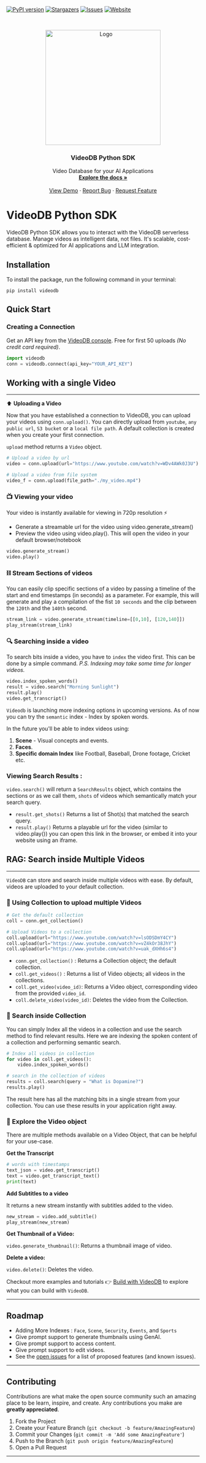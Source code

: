 <!-- PROJECT SHIELDS -->
<!--
*** Reference links are enclosed in brackets [ ] instead of parentheses ( ).
*** https://www.markdownguide.org/basic-syntax/#reference-style-links
-->

[![PyPI version][pypi-shield]][pypi-url]
[![Stargazers][stars-shield]][stars-url]
[![Issues][issues-shield]][issues-url]
[![Website][website-shield]][website-url]

<!-- PROJECT LOGO -->
<br />
<p align="center">
  <a href="https://videodb.io/">
    <img src="https://codaio.imgix.net/docs/_s5lUnUCIU/blobs/bl-RgjcFrrJjj/d3cbc44f8584ecd42f2a97d981a144dce6a66d83ddd5864f723b7808c7d1dfbc25034f2f25e1b2188e78f78f37bcb79d3c34ca937cbb08ca8b3da1526c29da9a897ab38eb39d084fd715028b7cc60eb595c68ecfa6fa0bb125ec2b09da65664a4f172c2f" alt="Logo" width="300" height="">
  </a>

  <h3 align="center">VideoDB Python SDK</h3>

  <p align="center">
    Video Database for your AI Applications
    <br />
    <a href="https://docs.videodb.io"><strong>Explore the docs »</strong></a>
    <br />
    <br />
    <a href="https://github.com/video-db/videodb-cookbook">View Demo</a>
    ·
    <a href="https://github.com/video-db/videodb-python/issues">Report Bug</a>
    ·
    <a href="https://github.com/video-db/videodb-python/issues">Request Feature</a>
  </p>
</p>

<!-- ABOUT THE PROJECT -->

# VideoDB Python SDK

VideoDB Python SDK allows you to interact with the VideoDB serverless database. Manage videos as intelligent data, not files. It's scalable, cost-efficient & optimized for AI applications and LLM integration.

<!-- Documentation -->
<!-- ## Documentation
The documentation for the package can be found [here](https://videodb.io/) -->

<!-- Installation -->

## Installation

To install the package, run the following command in your terminal:

```
pip install videodb
```

<!-- USAGE EXAMPLES -->

## Quick Start

### Creating a Connection

Get an API key from the [VideoDB console](https://console.videodb.io). Free for first 50 uploads _(No credit card required)_.

```python
import videodb
conn = videodb.connect(api_key="YOUR_API_KEY")
```

## Working with a single Video

---

⬆️ **Uploading a Video**

Now that you have established a connection to VideoDB, you can upload your videos using `conn.upload()`.
You can directly upload from `youtube`, `any public url`, `S3 bucket` or a `local file path`. A default collection is created when you create your first connection.

`upload` method returns a `Video` object.

```python
# Upload a video by url
video = conn.upload(url="https://www.youtube.com/watch?v=WDv4AWk0J3U")

# Upload a video from file system
video_f = conn.upload(file_path="./my_video.mp4")

```

### 📺 Viewing your video

Your video is instantly available for viewing in 720p resolution ⚡️

- Generate a streamable url for the video using video.generate_stream()
- Preview the video using video.play(). This will open the video in your default browser/notebook

```python
video.generate_stream()
video.play()
```

### ⛓️ Stream Sections of videos

You can easily clip specific sections of a video by passing a timeline of the start and end timestamps (in seconds) as a parameter.
For example, this will generate and play a compilation of the fist `10 seconds` and the clip between the `120th` and the `140th` second.

```python
stream_link = video.generate_stream(timeline=[[0,10], [120,140]])
play_stream(stream_link)
```

### 🔍 Searching inside a video

To search bits inside a video, you have to `index` the video first. This can be done by a simple command.
_P.S. Indexing may take some time for longer videos._

```python
video.index_spoken_words()
result = video.search("Morning Sunlight")
result.play()
video.get_transcript()
```

`Videodb` is launching more indexing options in upcoming versions. As of now you can try the `semantic` index - Index by spoken words.

In the future you'll be able to index videos using:

1. **Scene** - Visual concepts and events.
2. **Faces**.
3. **Specific domain Index** like Football, Baseball, Drone footage, Cricket etc.

### Viewing Search Results :

`video.search()` will return a `SearchResults` object, which contains the sections or as we call them, `shots` of videos which semantically match your search query.

- `result.get_shots()` Returns a list of Shot(s) that matched the search query.
- `result.play()` Returns a playable url for the video (similar to video.play()) you can open this link in the browser, or embed it into your website using an iframe.

## RAG: Search inside Multiple Videos

---

`VideoDB` can store and search inside multiple videos with ease. By default, videos are uploaded to your default collection.

### 🔄 Using Collection to upload multiple Videos

```python
# Get the default collection
coll = conn.get_collection()

# Upload Videos to a collection
coll.upload(url="https://www.youtube.com/watch?v=lsODSDmY4CY")
coll.upload(url="https://www.youtube.com/watch?v=vZ4kOr38JhY")
coll.upload(url="https://www.youtube.com/watch?v=uak_dXHh6s4")
```

- `conn.get_collection()` : Returns a Collection object; the default collection.
- `coll.get_videos()` : Returns a list of Video objects; all videos in the collections.
- `coll.get_video(video_id)`: Returns a Video object, corresponding video from the provided `video_id`.
- `coll.delete_video(video_id)`: Deletes the video from the Collection.

### 📂 Search inside Collection

You can simply Index all the videos in a collection and use the search method to find relevant results.
Here we are indexing the spoken content of a collection and performing semantic search.

```python
# Index all videos in collection
for video in coll.get_videos():
    video.index_spoken_words()

# search in the collection of videos
results = coll.search(query = "What is Dopamine?")
results.play()
```

The result here has all the matching bits in a single stream from your collection. You can use these results in your application right away.

### 🌟 Explore the Video object

There are multiple methods available on a Video Object, that can be helpful for your use-case.

**Get the Transcript**

```python
# words with timestamps
text_json = video.get_transcript()
text = video.get_transcript_text()
print(text)
```

**Add Subtitles to a video**

It returns a new stream instantly with subtitles added to the video.

```python
new_stream = video.add_subtitle()
play_stream(new_stream)
```

**Get Thumbnail of a Video:**

`video.generate_thumbnail()`: Returns a thumbnail image of video.

**Delete a video:**

`video.delete()`: Deletes the video.

Checkout more examples and tutorials 👉 [Build with VideoDB](https://docs.videodb.io/build-with-videodb-35) to explore what you can build with `VideoDB`.

---

<!-- ROADMAP -->

## Roadmap

- Adding More Indexes : `Face`, `Scene`, `Security`, `Events`, and `Sports`
- Give prompt support to generate thumbnails using GenAI.
- Give prompt support to access content.
- Give prompt support to edit videos.
- See the [open issues](https://github.com/video-db/videodb-python/issues) for a list of proposed features (and known issues).

---

<!-- CONTRIBUTING -->

## Contributing

Contributions are what make the open source community such an amazing place to be learn, inspire, and create. Any contributions you make are **greatly appreciated**.

1. Fork the Project
2. Create your Feature Branch (`git checkout -b feature/AmazingFeature`)
3. Commit your Changes (`git commit -m 'Add some AmazingFeature'`)
4. Push to the Branch (`git push origin feature/AmazingFeature`)
5. Open a Pull Request

---

<!-- MARKDOWN LINKS & IMAGES -->
<!-- https://www.markdownguide.org/basic-syntax/#reference-style-links -->

[pypi-shield]: https://img.shields.io/pypi/v/videodb?style=for-the-badge
[pypi-url]: https://pypi.org/project/videodb/
[python-shield]: https://img.shields.io/pypi/pyversions/videodb?style=for-the-badge
[stars-shield]: https://img.shields.io/github/stars/video-db/videodb-python.svg?style=for-the-badge
[stars-url]: https://github.com/video-db/videodb-python/stargazers
[issues-shield]: https://img.shields.io/github/issues/video-db/videodb-python.svg?style=for-the-badge
[issues-url]: https://github.com/video-db/videodb-python/issues
[website-shield]: https://img.shields.io/website?url=https%3A%2F%2Fvideodb.io%2F&style=for-the-badge&label=videodb.io
[website-url]: https://videodb.io/
